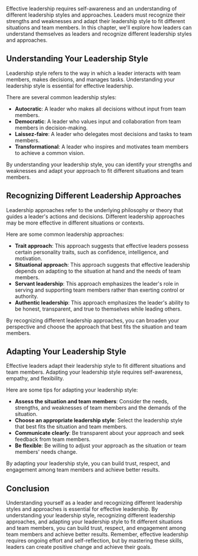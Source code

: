 
Effective leadership requires self-awareness and an understanding of different leadership styles and approaches. Leaders must recognize their strengths and weaknesses and adapt their leadership style to fit different situations and team members. In this chapter, we'll explore how leaders can understand themselves as leaders and recognize different leadership styles and approaches.

Understanding Your Leadership Style
-----------------------------------

Leadership style refers to the way in which a leader interacts with team members, makes decisions, and manages tasks. Understanding your leadership style is essential for effective leadership.

There are several common leadership styles:

- **Autocratic**: A leader who makes all decisions without input from team members.
- **Democratic**: A leader who values input and collaboration from team members in decision-making.
- **Laissez-faire**: A leader who delegates most decisions and tasks to team members.
- **Transformational**: A leader who inspires and motivates team members to achieve a common vision.

By understanding your leadership style, you can identify your strengths and weaknesses and adapt your approach to fit different situations and team members.

Recognizing Different Leadership Approaches
-------------------------------------------

Leadership approaches refer to the underlying philosophy or theory that guides a leader's actions and decisions. Different leadership approaches may be more effective in different situations or contexts.

Here are some common leadership approaches:

- **Trait approach**: This approach suggests that effective leaders possess certain personality traits, such as confidence, intelligence, and motivation.
- **Situational approach**: This approach suggests that effective leadership depends on adapting to the situation at hand and the needs of team members.
- **Servant leadership**: This approach emphasizes the leader's role in serving and supporting team members rather than exerting control or authority.
- **Authentic leadership**: This approach emphasizes the leader's ability to be honest, transparent, and true to themselves while leading others.

By recognizing different leadership approaches, you can broaden your perspective and choose the approach that best fits the situation and team members.

Adapting Your Leadership Style
------------------------------

Effective leaders adapt their leadership style to fit different situations and team members. Adapting your leadership style requires self-awareness, empathy, and flexibility.

Here are some tips for adapting your leadership style:

- **Assess the situation and team members**: Consider the needs, strengths, and weaknesses of team members and the demands of the situation.
- **Choose an appropriate leadership style**: Select the leadership style that best fits the situation and team members.
- **Communicate clearly**: Be transparent about your approach and seek feedback from team members.
- **Be flexible**: Be willing to adjust your approach as the situation or team members' needs change.

By adapting your leadership style, you can build trust, respect, and engagement among team members and achieve better results.

Conclusion
----------

Understanding yourself as a leader and recognizing different leadership styles and approaches is essential for effective leadership. By understanding your leadership style, recognizing different leadership approaches, and adapting your leadership style to fit different situations and team members, you can build trust, respect, and engagement among team members and achieve better results. Remember, effective leadership requires ongoing effort and self-reflection, but by mastering these skills, leaders can create positive change and achieve their goals.
